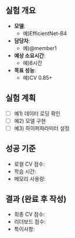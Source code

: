 ## 실험 개요
- **모델**:
  - 예)EfficientNet-B4
- **담당자**:
  - 예)@member1
- **예상 소요시간**:
  - 예)8시간
- **목표 성능**:
  - 예)CV 0.85+

## 실험 계획
- [ ] 예1) 데이터 로딩 확인
- [ ] 예2) 모델 구현 
- [ ] 예3) 하이퍼파라미터 설정

## 성공 기준
- 로컬 CV 점수:  
- 학습 시간:  
- 메모리 사용량:  

## 결과 (완료 후 작성)
- 최종 CV 점수:
- 리더보드 점수:
- 특이사항:
